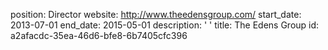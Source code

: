 position: Director
website: http://www.theedensgroup.com/
start_date: 2013-07-01
end_date: 2015-05-01
description: '&nbsp;'
title: The Edens Group
id: a2afacdc-35ea-46d6-bfe8-6b7405cfc396
